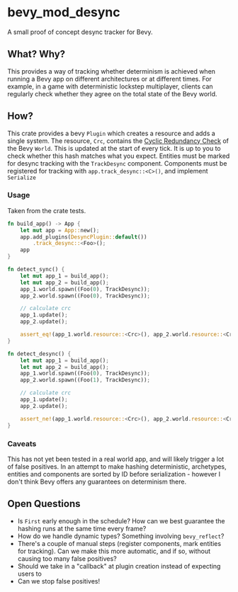 # bevy_mod_desync
A small proof of concept desync tracker for Bevy.

## What? Why?
This provides a way of tracking whether determinism is achieved when running a Bevy app on different architectures or at different times. For example, in a game with deterministic lockstep multiplayer, clients can regularly check whether they agree on the total state of the Bevy world.

## How?
This crate provides a bevy `Plugin` which creates a resource and adds a single system. The resource, `Crc`, contains the [Cyclic Redundancy Check](https://en.wikipedia.org/wiki/Cyclic_redundancy_check) of the Bevy `World`. This is updated at the start of every tick. It is up to you to check whether this hash matches what you expect. Entities must be marked for desync tracking with the `TrackDesync` component. Components must be registered for tracking with `app.track_desync::<C>()`, and implement `Serialize`

### Usage
Taken from the crate tests.
```rust
fn build_app() -> App {
    let mut app = App::new();
    app.add_plugins(DesyncPlugin::default())
        .track_desync::<Foo>();
    app
}

fn detect_sync() {
    let mut app_1 = build_app();
    let mut app_2 = build_app();
    app_1.world.spawn((Foo(0), TrackDesync));
    app_2.world.spawn((Foo(0), TrackDesync));

    // calculate crc
    app_1.update();
    app_2.update();

    assert_eq!(app_1.world.resource::<Crc>(), app_2.world.resource::<Crc>());
}

fn detect_desync() {
    let mut app_1 = build_app();
    let mut app_2 = build_app();
    app_1.world.spawn((Foo(0), TrackDesync));
    app_2.world.spawn((Foo(1), TrackDesync));

    // calculate crc
    app_1.update();
    app_2.update();

    assert_ne!(app_1.world.resource::<Crc>(), app_2.world.resource::<Crc>());
}
```

### Caveats
This has not yet been tested in a real world app, and will likely trigger a lot of false positives. In an attempt to make hashing deterministic, archetypes, entities and components are sorted by ID before serialization - however I don't think Bevy offers any guarantees on determinism there. 

## Open Questions
* Is `First` early enough in the schedule? How can we best guarantee the hashing runs at the same time every frame?
* How do we handle dynamic types? Something involving `bevy_reflect`?
* There's a couple of manual steps (register components, mark entities for tracking). Can we make this more automatic, and if so, without causing too many false positives?
* Should we take in a "callback" at plugin creation instead of expecting users to 
* Can we stop false positives!
